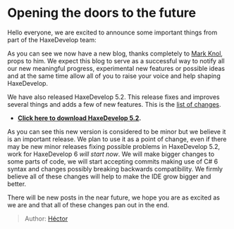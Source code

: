 # Opening the doors to the future

Hello everyone, we are excited to announce some important things from part of the HaxeDevelop team:

As you can see we now have a new blog, thanks completely to [Mark Knol](https://twitter.com/mknol), props to him. 
We expect this blog to serve as a successful way to notify all our new meaningful progress, experimental new features or possible ideas and at the same time allow all of you to raise your voice and help shaping HaxeDevelop.

We have also released HaxeDevelop 5.2. This release fixes and improves several things and adds a few of new features. This is the [list of changes](http://haxedevelop.org/haxedevelop-5.2.html).

* **[Click here to download HaxeDevelop 5.2](http://haxedevelop.org/download.html).**

As you can see this new version is considered to be minor but we believe it is an important release. We plan to use it as a point of change, even if there may be new minor releases fixing possible problems in HaxeDevelop&nbsp;5.2, work for HaxeDevelop&nbsp;6 _will start now_. 
We will make bigger changes to some parts of code, we will start accepting commits making use of C#&nbsp;6 syntax and changes possibly breaking backwards compatibility.
We firmly believe all of these changes will help to make the IDE grow bigger and better.

There will be new posts in the near future, we hope you are as excited as we are and that all of these changes pan out in the end.

> Author: [Héctor](https://github.com/Neverbirth)
